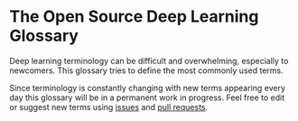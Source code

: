 # The Open Source Deep Learning Glossary

Deep learning terminology can be difficult and overwhelming, especially to newcomers. This glossary tries to define the most commonly used terms.

Since terminology is constantly changing with new terms appearing every day this glossary will be in a permanent work in progress. Feel free to edit or suggest new terms using [issues](https://github.com/jrdi/dl-glossary/issues) and [pull requests](https://github.com/jrdi/dl-glossary/pulls).

